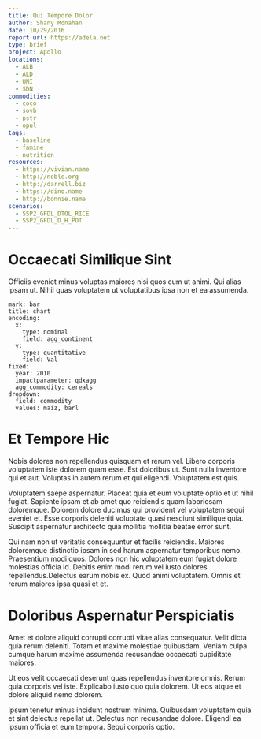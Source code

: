 ```yaml
---
title: Qui Tempore Dolor
author: Shany Monahan
date: 10/29/2016
report url: https://adela.net
type: brief
project: Apollo
locations:
  - ALB
  - ALD
  - UMI
  - SDN
commodities:
  - coco
  - soyb
  - pstr
  - opul
tags:
  - baseline
  - famine
  - nutrition
resources:
  - https://vivian.name
  - http://noble.org
  - http://darrell.biz
  - https://dino.name
  - http://bonnie.name
scenarios:
  - SSP2_GFDL_DTOL_RICE
  - SSP2_GFDL_D_H_POT
---
```

# Occaecati Similique Sint
Officiis eveniet minus voluptas maiores nisi quos cum ut animi. Qui alias ipsam ut. Nihil quas voluptatem ut voluptatibus ipsa non et ea assumenda.

```vis
mark: bar
title: chart
encoding:
  x:
    type: nominal
    field: agg_continent
  y:
    type: quantitative
    field: Val
fixed:
  year: 2010
  impactparameter: qdxagg
  agg_commodity: cereals
dropdown:
  field: commodity
  values: maiz, barl
```

# Et Tempore Hic
Nobis dolores non repellendus quisquam et rerum vel. Libero corporis voluptatem iste dolorem quam esse. Est doloribus ut. Sunt nulla inventore qui et aut. Voluptas in autem rerum et qui eligendi. Voluptatem est quis.
 Voluptatem saepe aspernatur. Placeat quia et eum voluptate optio et ut nihil fugiat. Sapiente ipsam et ab amet quo reiciendis quam laboriosam doloremque. Dolorem dolore ducimus qui provident vel voluptatem sequi eveniet et. Esse corporis deleniti voluptate quasi nesciunt similique quia. Suscipit aspernatur architecto quia mollitia mollitia beatae error sunt.
 Qui nam non ut veritatis consequuntur et facilis reiciendis. Maiores doloremque distinctio ipsam in sed harum aspernatur temporibus nemo. Praesentium modi quos. Dolores non hic voluptatem eum fugiat dolore molestias officia id. Debitis enim modi rerum vel iusto dolores repellendus.Delectus earum nobis ex. Quod animi voluptatem. Omnis et rerum maiores ipsa quasi et et.

# Doloribus Aspernatur Perspiciatis
Amet et dolore aliquid corrupti corrupti vitae alias consequatur. Velit dicta quia rerum deleniti. Totam et maxime molestiae quibusdam. Veniam culpa cumque harum maxime assumenda recusandae occaecati cupiditate maiores.
 Ut eos velit occaecati deserunt quas repellendus inventore omnis. Rerum quia corporis vel iste. Explicabo iusto quo quia dolorem. Ut eos atque et dolore aliquid nemo dolorem.
 Ipsum tenetur minus incidunt nostrum minima. Quibusdam voluptatem quia et sint delectus repellat ut. Delectus non recusandae dolore. Eligendi ea ipsum officia et eum tempora. Sequi corporis optio.
